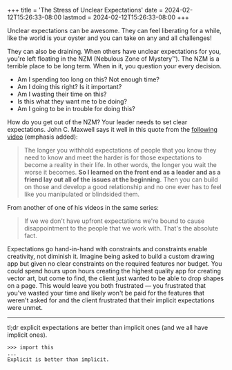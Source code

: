 +++
title = 'The Stress of Unclear Expectations'
date = 2024-02-12T15:26:33-08:00
lastmod = 2024-02-12T15:26:33-08:00
+++

Unclear expectations can be awesome. They can feel liberating for a while, like the world is your oyster and you can take on any and all challenges!

They can also be draining. When others have unclear expectations for you, you're left floating in the NZM (Nebulous Zone of Mystery:tm:). The NZM is a terrible place to be long term. When in it, you question your every decision.

- Am I spending too long on this? Not enough time?
- Am I doing this right? Is it important?
- Am I wasting their time on this?
- Is this what they want me to be doing?
- Am I going to be in trouble for doing this?

How do you get out of the NZM? Your leader needs to set clear expectations. John C. Maxwell says it well in this quote from the [following video](https://youtu.be/1Jcy3L0DSm8) (emphasis added):

> The longer you withhold expectations of people that you know they need to know and meet the harder is for those expectations to become a reality in their life. In other words, the longer you wait the worse it becomes. **So I learned on the front end as a leader and as a friend lay out all of the issues at the beginning**. Then you can build on those and develop a good relationship and no one ever has to feel like you manipulated or blindsided them.

From another of one of his videos in the same series:

> If we we don't have upfront expectations we're bound to cause disappointment to the people that we work with. That's the absolute fact.

Expectations go hand-in-hand with constraints and constraints enable creativity, not diminish it. Imagine being asked to build a custom drawing app but given no clear constraints on the required features nor budget. You could spend hours upon hours creating the highest quality app for creating vector art, but come to find, the client just wanted to be able to drop shapes on a page. This would leave you both frustrated — you frustrated that you've wasted your time and likely won't be paid for the features that weren't asked for and the client frustrated that their implicit expectations were unmet.

---

tl;dr explicit expectations are better than implicit ones (and we all have implicit ones).

```
>>> import this
...
Explicit is better than implicit.
``` 
